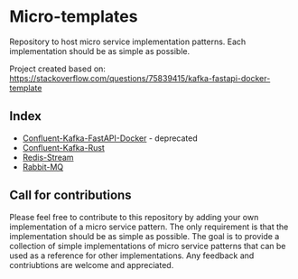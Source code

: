 # Micro-templates
Repository to host micro service implementation patterns. Each implementation should be as simple as possible.

Project created based on: https://stackoverflow.com/questions/75839415/kafka-fastapi-docker-template 

## Index
- [Confluent-Kafka-FastAPI-Docker](confluent-kafka-fastapi[deprecated]/README.md) - deprecated
- [Confluent-Kafka-Rust](confluent-kafka-rust/README.md)
- [Redis-Stream](redis-stream/README.md)
- [Rabbit-MQ](rabbit-mq/README.md)

## Call for contributions

Please feel free to contribute to this repository by adding your own implementation of a micro service pattern. The only requirement is that the implementation should be as simple as possible. The goal is to provide a collection of simple implementations of micro service patterns that can be used as a reference for other implementations. Any feedback and contriubtions are welcome and appreciated.


